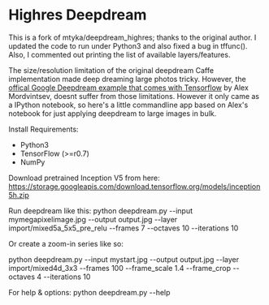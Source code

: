 # Highres Deepdream 

This is a fork of mtyka/deepdream_highres; thanks to the original author.  I updated the code to run under Python3 and also fixed a bug in tffunc().  Also, I commented out printing the list of available layers/features.

The size/resolution limitation of the original deepdream Caffe implementation made deep dreaming large photos tricky. However, the [offical Google Deepdream example that comes with Tensorflow](https://github.com/tensorflow/tensorflow/blob/master/tensorflow/examples/tutorials/deepdream/deepdream.ipynb) by Alex Mordvintsev, doesnt suffer from those limitations. However it only came as a IPython notebook, so here's a little commandline app based on Alex's notebook for just applying deepdream to large images in bulk. 

Install Requirements:

- Python3
- TensorFlow (>=r0.7)
- NumPy

Download pretrained Inception V5 from here:
https://storage.googleapis.com/download.tensorflow.org/models/inception5h.zip

Run deepdream like this:
 python deepdream.py --input mymegapixelimage.jpg --output output.jpg --layer import/mixed5a_5x5_pre_relu --frames  7  --octaves 10 --iterations  10

Or create a zoom-in series like so:

python deepdream.py --input mystart.jpg --output output.jpg --layer import/mixed4d_3x3 --frames 100 --frame_scale 1.4 --frame_crop --octaves 4  --iterations  10

For help & options:
 python deepdream.py --help

